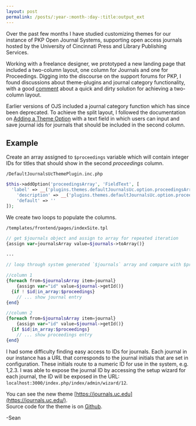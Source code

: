 ```yaml
---
layout: post
permalink: /posts/:year-:month-:day-:title:output_ext
---
```


Over the past few months I have studied customizing themes for our instance of PKP Open Journal Systems, supporting open access journals hosted by the University of Cincinnati Press and Library Publishing Services. 

Working with a freelance designer, we prototyped a new landing page that included a two-column layout, one column for Journals and one for Proceedings. Digging into the discourse on the support forums for PKP, I found discussions about theme-plugins and journal category functionality, with a good [comment](https://forum.pkp.sfu.ca/t/grouping-journals-by-category-planned-feature-or-tips-on-template-customisation/34629/5) about a quick and dirty solution for achieving a two-column layout. 

Earlier versions of OJS included a journal category function which has since been deprecated. To achieve the split layout, I followed the documentation on [Adding a Theme Option](https://docs.pkp.sfu.ca/pkp-theming-guide/en/theme-options-api#add-a-theme-option) with a text field in which users can input and save journal ids for journals that should be included in the second column.

## Example

Create an array assigned to `$proceedings` variable which will contain integer IDs for titles that should show in the second *proceedings* column.

`/DefaultJournalsUcThemePlugin.inc.php`
```php
$this->addOption('proceedingsArray', 'FieldText', [
  'label' => __('plugins.themes.defaultJournalsUc.option.proceedingsArray.label'),
	'description' => __('plugins.themes.defaultJournalsUc.option.proceedingsArray.description'),
	'default' => ''
]);
```

We create two loops to populate the columns.

`/templates/frontend/pages/indexSite.tpl`
```php
// get $journals object and assign to array for repeated iteration
{assign var=journalsArray value=$journals->toArray()}

...

// loop through system generated `$journals` array and compare with $proceedings array from input field

//column 1
{foreach from=$journalsArray item=journal}
	{assign var="id" value=$journal->getId()}
  {if ! $id|in_array:$proceedings}
    // ... show journal entry
{end}

//column 2
{foreach from=$journalsArray item=journal}
	{assign var="id" value=$journal->getId()}
  {if $id|in_array:$proceedings}
    // ... show proceedings entry
{end}
```

I had some difficulty finding easy access to IDs for journals. Each journal in our instance has a URL that corresponds to the journal initials that are set in configuration. These initials route to a numeric ID for use in the system, e.g. 1,2.3. I was able to expose the journal ID by accessing the setup wizard for each journal, the ID will be exposed in the URL: `localhost:3000/index.php/index/admin/wizard/12`.  

You can see the new theme [https://journals.uc.edu](https://journals.uc.edu/).  
Source code for the theme is on [Github](https://github.com/uclibs/defaultJournalsUc).  

-Sean
